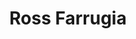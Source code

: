 ---
# Display name
title: Ross Farrugia

# Is this the primary user of the site?
superuser: false # true or false

# Role/position
role: Pharmaverse Council Member for Roche / Genentech

social:
- icon: linkedin
  icon_pack: fab
  link: https://www.linkedin.com/in/ross-farrugia-820839204/
- icon: github
  icon_pack: fab
  link: https://github.com/rossfarrugia
#- icon: link
#  icon_pack: fas
#  link: https://epijim.uk


# Enter email to display Gravatar (if Gravatar enabled in Config)
#email: 'james.black.jb2@roche.com'

# Highlight the author in author lists? (true/false)
highlight_name: false

# Organizational groups that you belong to (for People widget)
#   Set this to `[]` or comment out if you are not using People widget.
user_groups:
- Keynotes 2022
---